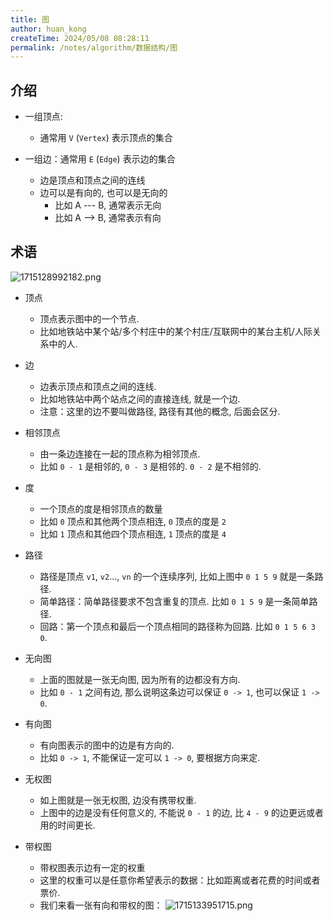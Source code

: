 ```yaml
---
title: 图
author: huan_kong
createTime: 2024/05/08 08:28:11
permalink: /notes/algorithm/数据结构/图
---
```


## 介绍

- 一组顶点:

  - 通常用 `V` (`Vertex`) 表示顶点的集合

- 一组边：通常用 `E` (`Edge`) 表示边的集合

  - 边是顶点和顶点之间的连线
  - 边可以是有向的, 也可以是无向的
    - 比如 A --- B, 通常表示无向
    - 比如 A --> B, 通常表示有向

## 术语

![1715128992182.png](https://img.huankong.top/i/2024/05/08/663acaa39ab2e.png)

- 顶点

  - 顶点表示图中的一个节点.
  - 比如地铁站中某个站/多个村庄中的某个村庄/互联网中的某台主机/人际关系中的人.

- 边

  - 边表示顶点和顶点之间的连线.
  - 比如地铁站中两个站点之间的直接连线, 就是一个边.
  - 注意：这里的边不要叫做路径, 路径有其他的概念, 后面会区分.

- 相邻顶点

  - 由一条边连接在一起的顶点称为相邻顶点.
  - 比如 `0 - 1` 是相邻的, `0 - 3` 是相邻的. `0 - 2` 是不相邻的.

- 度

  - 一个顶点的度是相邻顶点的数量
  - 比如 `0` 顶点和其他两个顶点相连, `0` 顶点的度是 `2`
  - 比如 `1` 顶点和其他四个顶点相连, `1` 顶点的度是 `4`

- 路径

  - 路径是顶点 `v1`, `v2`..., `vn` 的一个连续序列, 比如上图中 `0 1 5 9` 就是一条路径.
  - 简单路径：简单路径要求不包含重复的顶点. 比如 `0 1 5 9` 是一条简单路径.
  - 回路：第一个顶点和最后一个顶点相同的路径称为回路. 比如 `0 1 5 6 3 0`.

- 无向图

  - 上面的图就是一张无向图, 因为所有的边都没有方向.
  - 比如 `0 - 1` 之间有边, 那么说明这条边可以保证 `0 -> 1`, 也可以保证 `1 -> 0`.

- 有向图

  - 有向图表示的图中的边是有方向的.
  - 比如 `0 -> 1`, 不能保证一定可以 `1 -> 0`, 要根据方向来定.

- 无权图

  - 如上图就是一张无权图, 边没有携带权重.
  - 上图中的边是没有任何意义的, 不能说 `0 - 1` 的边, 比 `4 - 9` 的边更远或者用的时间更长.

- 带权图
  - 带权图表示边有一定的权重
  - 这里的权重可以是任意你希望表示的数据：比如距离或者花费的时间或者票价.
  - 我们来看一张有向和带权的图：
    ![1715133951715.png](https://img.huankong.top/i/2024/05/08/663ade041824c.png)
